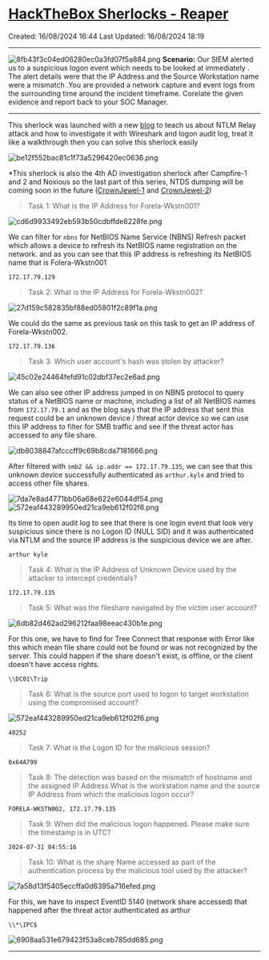 # [HackTheBox Sherlocks - Reaper](https://app.hackthebox.com/sherlocks/Reaper)
Created: 16/08/2024 16:44
Last Updated: 16/08/2024 18:19
* * *

![8fb43f3c04ed06280ec0a3fd07f5a884.png](..//resources/8fb43f3c04ed06280ec0a3fd07f5a884.png)
**Scenario:**
Our SIEM alerted us to a suspicious logon event which needs to be looked at immediately . The alert details were that the IP Address and the Source Workstation name were a mismatch .You are provided a network capture and event logs from the surrounding time around the incident timeframe. Corelate the given evidence and report back to your SOC Manager.

* * *
This sherlock was launched with a new [blog](https://www.hackthebox.com/blog/ntlm-relay-attack-detection) to teach us about NTLM Relay attack and how to investigate it with Wireshark and logon audit log, treat it like a walkthrough then you can solve this sherlock easily

![be12f552bac81c1f73a5296420ec0636.png](..//resources/be12f552bac81c1f73a5296420ec0636.png)

*This sherlock is also the 4th AD investigation sherlock after Campfire-1 and 2 and Noxious so the last part of this series, NTDS dumping will be coming soon in the future ([CrownJewel-1](https://app.hackthebox.com/sherlocks/CrownJewel-1) and [CrownJewel-2](https://app.hackthebox.com/sherlocks/CrownJewel-2))

>Task 1: What is the IP Address for Forela-Wkstn001?

![cd6d9933492eb593b50cdbffde8228fe.png](..//resources/cd6d9933492eb593b50cdbffde8228fe.png)

We can filter for `nbns` for NetBIOS Name Service (NBNS) Refresh packet which allows a device to refresh its NetBIOS name registration on the network. and as you can see that this IP address is refreshing its NetBIOS name that is Folera-Wkstn001

```
172.17.79.129
```

>Task 2: What is the IP Address for Forela-Wkstn002?

![27d159c582835bf88ed05801f2c89f1a.png](..//resources/27d159c582835bf88ed05801f2c89f1a.png)

We could do the same as previous task on this task to get an IP address of Forela-Wkstn002.

```
172.17.79.136
```

>Task 3: Which user account's hash was stolen by attacker?

![45c02e24464fefd91c02dbf37ec2e6ad.png](..//resources/45c02e24464fefd91c02dbf37ec2e6ad.png)

We can also see other IP address jumped in on NBNS protocol to query status of a NetBIOS name or machine, including a list of all NetBIOS names from `172.17.79.1` and as the blog says that the IP address that sent this request could be an unknown device / threat actor device so we can use this IP address to filter for SMB traffic and see if the threat actor has accessed to any file share.

![db8038847afcccff9c69b8cda7181666.png](..//resources/db8038847afcccff9c69b8cda7181666.png)

After filtered with `smb2 && ip.addr == 172.17.79.135`, we can see that this unknown device successfully authenticated as `arthur.kyle` and tried to access other file shares.

![7da7e8ad4771bb06a68e622e6044df54.png](..//resources/7da7e8ad4771bb06a68e622e6044df54.png)
![572eaf443289950ed21ca9eb612f02f6.png](..//resources/572eaf443289950ed21ca9eb612f02f6.png)

Its time to open audit log to see that there is one login event that look very suspicious since there is no Logon ID (NULL SID) and it was authenticated via NTLM and the source IP address is the suspicious device we are after.

```
arthur kyle
```

>Task 4: What is the IP Address of Unknown Device used by the attacker to intercept credentials?
```
172.17.79.135
```

>Task 5: What was the fileshare navigated by the victim user account?

![6db82d462ad296212faa98eeac430b1e.png](..//resources/6db82d462ad296212faa98eeac430b1e.png)

For this one, we have to find for Tree Connect that response with Error like this which mean file share could not be found or was not recognized by the server. This could happen if the share doesn't exist, is offline, or the client doesn't have access rights.

```
\\DC01\Trip
```

>Task 6: What is the source port used to logon to target workstation using the compromised account?

![572eaf443289950ed21ca9eb612f02f6.png](..//resources/572eaf443289950ed21ca9eb612f02f6.png)
```
40252
```

>Task 7: What is the Logon ID for the malicious session?
```
0x64A799
```

>Task 8: The detection was based on the mismatch of hostname and the assigned IP Address.What is the workstation name and the source IP Address from which the malicious logon occur?

```
FORELA-WKSTN002, 172.17.79.135
```

>Task 9: When did the malicious logon happened. Please make sure the timestamp is in UTC?
```
2024-07-31 04:55:16
```

>Task 10: What is the share Name accessed as part of the authentication process by the malicious tool used by the attacker?

![7a58d13f5405eccffa0d6395a716efed.png](..//resources/7a58d13f5405eccffa0d6395a716efed.png)

For this, we have to inspect EventID 5140 (network share accessed) that happened after the threat actor authenticated as arthur

```
\\*\IPC$
```

![6908aa531e679423f53a8ceb785dd685.png](..//resources/6908aa531e679423f53a8ceb785dd685.png)
* * *
